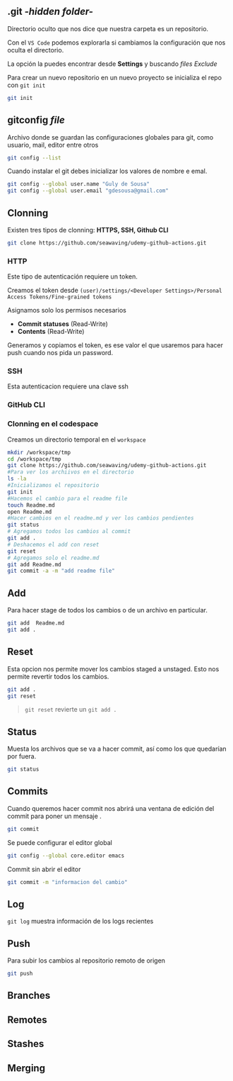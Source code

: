 ## .git *-hidden folder-*

Directorio oculto que nos dice que nuestra carpeta es un repositorio.

Con el `VS Code` podemos explorarla si cambiamos la configuración que nos oculta el directorio.

La opción la puedes encontrar desde **Settings** y buscando *files Exclude*

Para crear un nuevo repositorio en un nuevo proyecto se inicializa el repo con `git init`

```sh
git init
```

## gitconfig *file*

Archivo donde se guardan las configuraciones globales para git, como usuario, mail, editor entre otros

```sh
git config --list
```

Cuando instalar el git debes inicializar los valores de nombre e emal.

```sh
git config --global user.name "Guly de Sousa"
git config --global user.email "gdesousa@gmail.com"
```


## Clonning

Existen tres tipos de clonning: **HTTPS, SSH, Github CLI**


```sh
git clone https://github.com/seawaving/udemy-github-actions.git
```

### HTTP
Este tipo de autenticación requiere un token.

Creamos el token desde `(user)/settings/<Developer Settings>/Personal Access Tokens/Fine-grained tokens`

Asignamos solo los permisos necesarios
- **Commit statuses** (Read-Write)
- **Contents** (Read-Write)

Generamos y copiamos el token, es ese valor el que usaremos para hacer push cuando nos pida un password.

### SSH
Esta autenticacion requiere una clave ssh


### GitHub CLI






### Clonning en el codespace

Creamos un directorio temporal en el `workspace`

```sh
mkdir /workspace/tmp
cd /workspace/tmp
git clone https://github.com/seawaving/udemy-github-actions.git
#Para ver los archiivos en el directorio
ls -la
#Inicializamos el repositorio
git init
#Hacemos el cambio para el readme file
touch Readme.md
open Readme.md
#Hacer cambios en el readme.md y ver los cambios pendientes
git status
# Agregamos todos los cambios al commit
git add .
# Deshacemos el add con reset
git reset
# Agregamos solo el readme.md
git add Readme.md
git commit -a -m "add readme file"
```

## Add

Para hacer stage de todos los cambios o de un archivo en particular.

```sh
git add  Readme.md
git add .
```

## Reset

Esta opcion nos permite mover los cambios staged a unstaged.
Esto nos permite revertir todos los cambios.

```sh
git add .
git reset
```
> `git reset` revierte un `git add .`


## Status

Muesta los archivos que se va a hacer commit, así como los que quedarían por fuera.

```sh
git status
```

## Commits

Cuando queremos hacer commit nos abrirá una ventana de edición del commit para poner un mensaje .

```sh
git commit
```

Se puede configurar el editor global

```sh
git config --global core.editor emacs
```

Commit sin abrir el editor

```sh
git commit -m "informacion del cambio"
```

## Log

`git log` muestra información de los logs recientes


## Push

Para subir los cambios al repositorio remoto de origen

```sh
git push
```

## Branches

## Remotes


## Stashes

## Merging